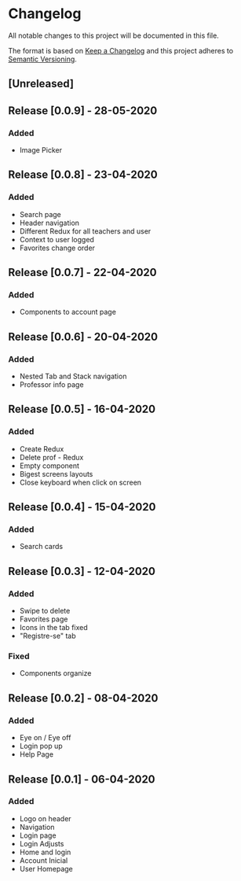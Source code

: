 # Changelog

All notable changes to this project will be documented in this file.

The format is based on [Keep a Changelog](http://keepachangelog.com/en/1.0.0/)
and this project adheres to [Semantic Versioning](http://semver.org/spec/v2.0.0.html).

## [Unreleased]

## Release [0.0.9] - 28-05-2020

### Added
- Image Picker


## Release [0.0.8] - 23-04-2020

### Added
-   Search page
-   Header navigation
-   Different Redux for all teachers and user 
-   Context to user logged
-   Favorites change order


## Release [0.0.7] - 22-04-2020

### Added
-   Components to account page



## Release [0.0.6] - 20-04-2020

### Added
-   Nested Tab and Stack navigation 
-   Professor info page


## Release [0.0.5] - 16-04-2020

### Added
-   Create Redux
-   Delete prof - Redux 
-   Empty component
-   Bigest screens layouts
-   Close keyboard when click on screen

## Release [0.0.4] - 15-04-2020

### Added
-   Search cards

## Release [0.0.3] - 12-04-2020

### Added
- Swipe to delete
- Favorites page
- Icons in the tab fixed
- "Registre-se" tab

### Fixed
- Components organize

## Release [0.0.2] - 08-04-2020

### Added
- Eye on / Eye off
- Login pop up
- Help Page

## Release [0.0.1] - 06-04-2020

### Added
- Logo on header
- Navigation
- Login page
- Login Adjusts
- Home and login
- Account Inicial
- User Homepage
